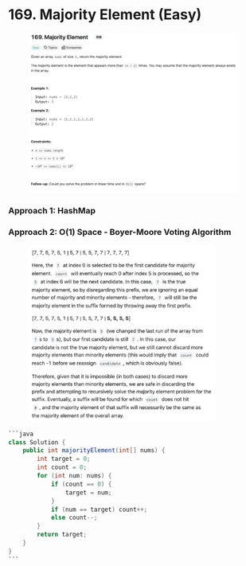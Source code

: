 # 169. Majority Element (Easy)



<figure><img src="../../../.gitbook/assets/image (2) (1).png" alt=""><figcaption></figcaption></figure>

### Approach 1: HashMap

### Approach 2: O(1) Space - Boyer-Moore Voting Algorithm

<figure><img src="../../../.gitbook/assets/image (1) (1).png" alt="" width="375"><figcaption></figcaption></figure>

````java
```java
class Solution {
    public int majorityElement(int[] nums) {
        int target = 0;
        int count = 0;
        for (int num: nums) {
            if (count == 0) {
                target = num;
            }
            if (num == target) count++;
            else count--;
        }
        return target;
    }
}
```
````
